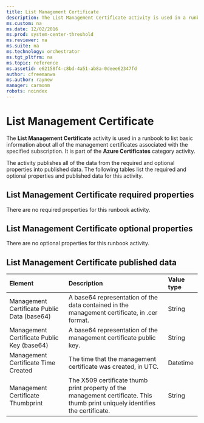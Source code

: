 ```yaml
---
title: List Management Certificate
description: The List Management Certificate activity is used in a runbook to list basic information about all of the management certificates associated with the specified subscription.
ms.custom: na
ms.date: 12/02/2016
ms.prod: system-center-threshold
ms.reviewer: na
ms.suite: na
ms.technology: orchestrator
ms.tgt_pltfrm: na
ms.topic: reference
ms.assetid: e62158f4-c8bd-4a51-ab8a-0deee62347fd
author: cfreemanwa
ms.author: raynew
manager: carmonm
robots: noindex
---
```

# List Management Certificate

The **List Management Certificate** activity is used in a runbook to list basic information about all of the management certificates associated with the specified subscription. It is part of the **Azure Certificates** category activity.

The activity publishes all of the data from the required and optional properties into published data. The following tables list the required and optional properties and published data for this activity.

## List Management Certificate required properties

There are no required properties for this runbook activity.

## List Management Certificate optional properties

There are no optional properties for this runbook activity.

## List Management Certificate published data

| **Element**   | **Description**   | **Value type** |
|:---|:---|:---|
| Management Certificate Public Data (base64) | A base64 representation of the data contained in the management certificate, in .cer format.   | String   |
| Management Certificate Public Key (base64)  | A base64 representation of the management certificate public key.   | String   |
| Management Certificate Time Created   | The time that the management certificate was created, in UTC.   | Datetime   |
| Management Certificate Thumbprint   | The X509 certificate thumb print property of the management certificate. This thumb print uniquely identifies the certificate. | String   |
